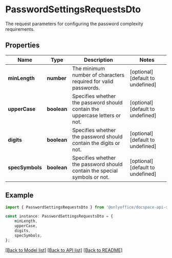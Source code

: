 # PasswordSettingsRequestsDto

The request parameters for configuring the password complexity requirements.

## Properties

Name | Type | Description | Notes
------------ | ------------- | ------------- | -------------
**minLength** | **number** | The minimum number of characters required for valid passwords. | [optional] [default to undefined]
**upperCase** | **boolean** | Specifies whether the password should contain the uppercase letters or not. | [optional] [default to undefined]
**digits** | **boolean** | Specifies whether the password should contain the digits or not. | [optional] [default to undefined]
**specSymbols** | **boolean** | Specifies whether the password should contain the special symbols or not. | [optional] [default to undefined]

## Example

```typescript
import { PasswordSettingsRequestsDto } from '@onlyoffice/docspace-api-sdk';

const instance: PasswordSettingsRequestsDto = {
    minLength,
    upperCase,
    digits,
    specSymbols,
};
```

[[Back to Model list]](../README.md#documentation-for-models) [[Back to API list]](../README.md#documentation-for-api-endpoints) [[Back to README]](../README.md)
